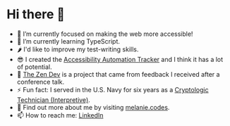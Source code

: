 # Hi there 👋

- 🔭 I’m currently focused on making the web more accessible!
- 🌱 I’m currently learning TypeScript.
- 🌶 I'd like to improve my test-writing skills.
- 😎 I created the [Accessibility Automation Tracker](https://a11y-automation.dev/) and I think it has a lot of potential.
- 🧘 [The Zen Dev](https://thezen.dev) is a project that came from feedback I received after a conference talk.
- ⚡ Fun fact: I served in the U.S. Navy for six years as a [Cryptologic Technician (Interpretive)](https://www.navy.com/careers/cryptologic-technician).
- 🦚 Find out more about me by visiting [melanie.codes](https://melanie.codes).
- 📫 How to reach me: [LinkedIn](https://www.linkedin.com/in/melaniesumner/)

<img src="https://github-readme-stats.vercel.app/api?username=melsumner&&show_icons=true" alt="" role="presentation" />
